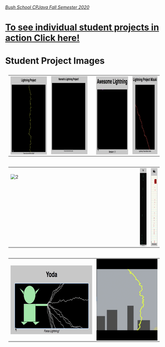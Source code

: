 [_Bush School CPJava Fall Semester 2020_](https://chandrunarayan.github.io/cpjava/)


# [To see individual student projects in action Click here!](student-githubs.md)

# Student Project Images

<table style="padding:10px">
<tr>
    
 
  <td>
    <img src="./giftable/gus.gif" align="right" alt="2" width = 231px height = 250px>
  </td>

  <td>
    <img src="./giftable/hannah.gif" alt="3" width = 232px height = 250px>
  <td>

  <td> 
    <img src="./giftable/roman.gif" align="right" alt="2" width = 204px height = 250px>
  </td>

  <td>
    <img src="./giftable/mizuki.gif" alt="3" width = 161px height = 250px>
  </td>

<table style="padding:10px">
<tr>


  <td>
    <img src="./giftable/zubin.gif" align="right" alt="2" width = 400px height = 210px>
  </td>
  
  <td>
    <img src="./giftable/isaac.gif" align="right" alt="2" width = 321px height = 250px>
  </td>

  <td>
    <img src="./giftable/sally.gif" align="right" alt="2" width = 321px height = 250px>
  </td>

<table style="padding:10px">
<tr>

<td> 
    <img src="./giftable/chloe.gif"  align="left" alt="1" width = 400px height = 220px >
  </td>

  <td>
    <img src="./giftable/marklight.gif" align="right" alt="2" width = 300px>
  </td>


</tr>
</table>


